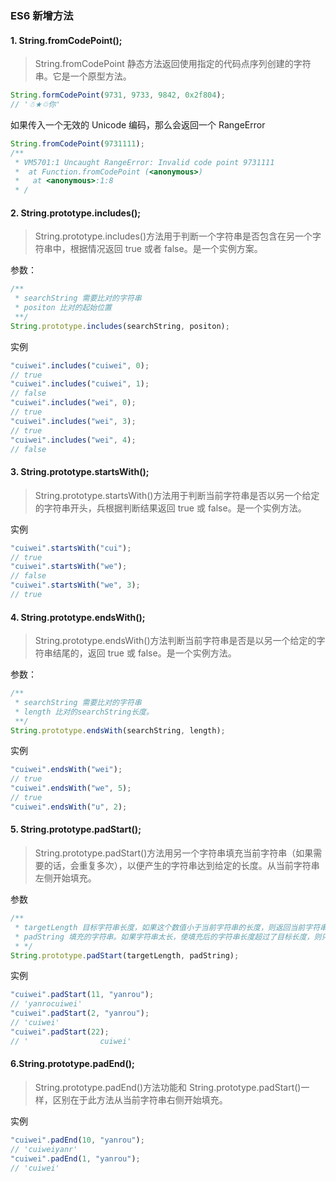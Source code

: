 ### ES6 新增方法

#### 1. String.fromCodePoint();

> String.fromCodePoint 静态方法返回使用指定的代码点序列创建的字符串。它是一个原型方法。

```javascript
String.formCodePoint(9731, 9733, 9842, 0x2f804);
// '☃★♲你'
```

如果传入一个无效的 Unicode 编码，那么会返回一个 RangeError

```javascript
String.fromCodePoint(9731111);
/**
 * VM5701:1 Uncaught RangeError: Invalid code point 9731111
 *  at Function.fromCodePoint (<anonymous>)
 *   at <anonymous>:1:8
 * /
```

#### 2. String.prototype.includes();

> String.prototype.includes()方法用于判断一个字符串是否包含在另一个字符串中，根据情况返回 true 或者 false。是一个实例方案。

参数：

```javascript
/**
 * searchString 需要比对的字符串
 * positon 比对的起始位置
 **/
String.prototype.includes(searchString, positon);
```

实例

```javascript
"cuiwei".includes("cuiwei", 0);
// true
"cuiwei".includes("cuiwei", 1);
// false
"cuiwei".includes("wei", 0);
// true
"cuiwei".includes("wei", 3);
// true
"cuiwei".includes("wei", 4);
// false
```

#### 3. String.prototype.startsWith();

> String.prototype.startsWith()方法用于判断当前字符串是否以另一个给定的字符串开头，兵根据判断结果返回 true 或 false。是一个实例方法。

实例

```javascript
"cuiwei".startsWith("cui");
// true
"cuiwei".startsWith("we");
// false
"cuiwei".startsWith("we", 3);
// true
```

#### 4. String.prototype.endsWith();

> String.prototype.endsWith()方法判断当前字符串是否是以另一个给定的字符串结尾的，返回 true 或 false。是一个实例方法。

参数：

```javascript
/**
 * searchString 需要比对的字符串
 * length 比对的searchString长度。
 **/
String.prototype.endsWith(searchString, length);
```

实例

```javascript
"cuiwei".endsWith("wei");
// true
"cuiwei".endsWith("we", 5);
// true
"cuiwei".endsWith("u", 2);
```

#### 5. String.prototype.padStart();

> String.prototype.padStart()方法用另一个字符串填充当前字符串（如果需要的话，会重复多次），以便产生的字符串达到给定的长度。从当前字符串左侧开始填充。

参数

```javascript
/**
 * targetLength 目标字符串长度，如果这个数值小于当前字符串的长度，则返回当前字符串本身。
 * padString 填充的字符串。如果字符串太长，使填充后的字符串长度超过了目标长度，则只保留最左侧的部分，其他部分会被截断。参数默认值为""。
 * */
String.prototype.padStart(targetLength, padString);
```

实例

```javascript
"cuiwei".padStart(11, "yanrou");
// 'yanrocuiwei'
"cuiwei".padStart(2, "yanrou");
// 'cuiwei'
"cuiwei".padStart(22);
// '                cuiwei'
```

#### 6.String.prototype.padEnd();

> String.prototype.padEnd()方法功能和 String.prototype.padStart()一样，区别在于此方法从当前字符串右侧开始填充。

实例

```javascript
"cuiwei".padEnd(10, "yanrou");
// 'cuiweiyanr'
"cuiwei".padEnd(1, "yanrou");
// 'cuiwei'
```
